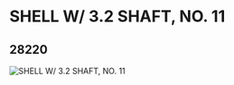 # SHELL W/ 3.2 SHAFT, NO. 11
## 28220
![SHELL W/ 3.2 SHAFT, NO. 11](https://lc-www-live-s.legocdn.com/media/bricks/5/2/6168724.jpg)